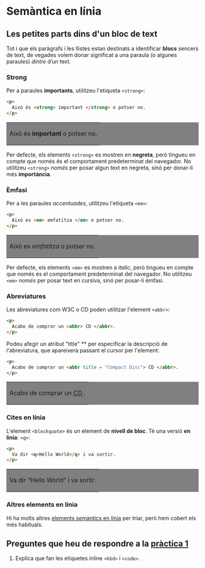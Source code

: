 # Semàntica en línia

## Les petites parts dins d'un bloc de text

Tot i que els paràgrafs i les llistes estan destinats a identificar **blocs** sencers de text, de vegades volem donar significat a una paraula (o algunes paraules) _dintre_ d’un text.

### Strong

Per a paraules **importants**, utilitzeu l'etiqueta `<strong>`:

```html
<p>
  Això és <strong> important </strong> o potser no.
</p>
```

<table bgcolor="grey"><tr><td>
  <p>
    Això és <strong> important </strong> o potser no.
  </p>
</td></tr></table>

Per defecte, els elements `<strong>` es mostren en **negreta**, però tingueu en compte que només és el comportament predeterminat del navegador. No utilitzeu `<strong>` _només_ per posar algun text en negreta, sinó per donar-li més **importància**.

### Èmfasi

Per a les paraules _accentuades_, utilitzeu l'etiqueta `<em>`:

```html
<p>
  Això es <em> emfatitza </em> o potser no.
</p>
```

<table bgcolor="grey"><tr><td>
  <p>
    Això es <em> emfatitza </em> o potser no.
  </p>
</td></tr></table>

Per defecte, els elements `<em>` es mostren a _italic_, però tingueu en compte que només és el comportament predeterminat del navegador. No utilitzeu `<em>` _només_ per posar text en cursiva, sinó per posar-li èmfasi.

### Abreviatures

Les abreviatures com W3C o CD poden utilitzar l'element `<abbr>`:

```html
<p>
  Acabo de comprar un <abbr> CD </abbr>.
</p>
```

Podeu afegir un atribut "title" ** per especificar la descripció de l'abreviatura, que apareixerà passant el cursor per l'element:

```html
<p>
  Acabo de comprar un <abbr title = "Compact Disc"> CD </abbr>.
</p>
```

<table bgcolor="grey"><tr><td>
  <p>
    Acabo de comprar un <abbr title = "Compact Disc"> CD </abbr>.
  </p>
</td></tr></table>

### Cites en línia

L'element `<blockquote>` és un element de **nivell de bloc**. Té una versió **en línia**: `<q>`:

```html
<p>
  Va dir <q>Hello World</q> i va sortir.
</p>
```

<table bgcolor="grey"><tr><td>
  <p>
    Va dir <q>Hello World</q> i va sortir.
  </p>
</td></tr></table>

### Altres elements en línia

Hi ha molts altres [elements semàntics en línia](https://developer.mozilla.org/en/docs/Web/HTML/Element#Inline_text_semantics) per triar, però hem cobert els més habituals.

## Preguntes que heu de respondre a la [pràctica 1](https://moodle.insjoaquimmir.cat/mod/assign/view.php?id=42051)

1. Explica que fan les etiquetes inline `<kbd>` i `<code>`.
